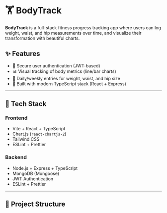 # 🏋️ BodyTrack

**BodyTrack** is a full-stack fitness progress tracking app where users can log weight, waist, and hip measurements over time, and visualize their transformation with beautiful charts.

## ✨ Features

- 🔐 Secure user authentication (JWT-based)
- 📊 Visual tracking of body metrics (line/bar charts)
- 📅 Daily/weekly entries for weight, waist, and hip size
- 🧰 Built with modern TypeScript stack (React + Express)

---

## 🧱 Tech Stack

### Frontend
- Vite + React + TypeScript
- Chart.js (`react-chartjs-2`)
- Tailwind CSS
- ESLint + Prettier

### Backend
- Node.js + Express + TypeScript
- MongoDB (Mongoose)
- JWT Authentication
- ESLint + Prettier

---

## 📁 Project Structure

